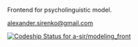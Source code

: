 Frontend for psycholinguistic model.

alexander.sirenko@gmail.com

[ ![Codeship Status for a-sir/modeling_front](https://codeship.com/projects/e8b08910-4b91-0132-641d-623ee7e48d08/status)](https://codeship.com/projects/46770)